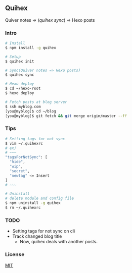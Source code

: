 ## Quihex

Quiver notes => (*quihex sync*) => Hexo posts

### Intro

```bash
# Install
$ npm install -g quihex

# Setup
$ quihex init

# Sync(Quiver notes => Hexo posts)
$ quihex sync

# Hexo deploy
$ cd ~/hexo-root
$ hexo deploy

# Fetch posts at blog server
$ ssh myblog.com
[you@myblog]$ cd ~/blog
[you@myblog]$ git fetch && git merge origin/master --ff
```

### Tips

```bash
# Setting tags for not sync
$ vim ~/.quihexrc
# ex)
# ~~~
"tagsForNotSync": [
  "hide",
  "wip",
  "secret",
  "newtag" <= Insert
]
# ~~~

# Uninstall
# delete module and config file
$ npm uninstall -g quihex
$ rm ~/.quihexrc
```

### TODO
* Setting tags for not sync on cli
* Track changed blog title
  * Now, quihex deals with another posts.

### License

[MIT](http://opensource.org/licenses/MIT)
